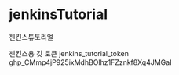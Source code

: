 # jenkinsTutorial
젠킨스튜토리얼

젠킨스용 깃 토큰
jenkins_tutorial_token
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
